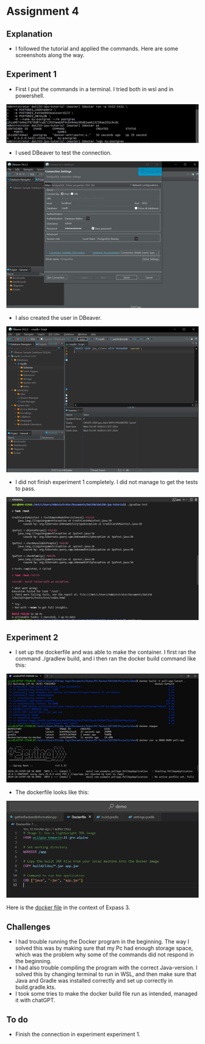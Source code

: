 # Assignment 4

## Explanation
* I followed the tutorial and applied the commands. Here are some screenshots along the way.


## Experiment 1

* First I put the commands in a terminal. I tried both in wsl and in powershell. 

![1](./Expass7_images/img_1.JPG)


* I used DBeaver to test the connection.

![2](./Expass7_images/img_2.JPG)


* I also created the user in DBeaver.

![3](./Expass7_images/img_3.JPG)


* I did not finish experiment 1 completely. I did not manage to get the tests to pass. 

![4](./Expass7_images/img_4.JPG)



## Experiment 2

* I set up the dockerfile and was able to make the container. I first ran the command ./gradlew build, and i then ran the docker build command like this:

![5](./Expass7_images/img_5.jpg)

* The dockerfile looks like this:

![6](./Expass7_images/img_6.jpg)

Here is the [docker file](https://github.com/AudunKristian/demo/blob/main/Dockerfile) in the context of Expass 3.   


## Challenges
* I had trouble running the Docker program in the beginning. The way I solved this was by making sure that my Pc had enough storage space, which was the problem why some of the commands did not respond in the beginning.
* I had also trouble compiling the program with the correct Java-version. I solved this by changing terminal to run in WSL, and then make sure that Java and Gradle was installed correctly and set up correctly in build.gradle.kts.
* I took some tries to make the docker build file run as intended, managed it with chatGPT.

## To do 
* Finish the connection in experiment experiment 1.